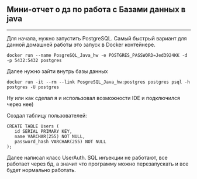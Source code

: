 ## Мини-отчет о дз по работа с Базами данных в java 

---

Для начала, нужно запустить PostgreSQL. 
Самый быстрый вариант для данной домашней работы это запуск в Docker контейнере.

```shell
docker run --name PosgreSQL_Java_hw -e POSTGRES_PASSWORD=Jed3924KK -d -p 5432:5432 postgres
```
Далее нужно зайти внутрь базы данных
```shell
docker run -it --rm --link PosgreSQL_Java_hw:postgres postgres psql -h postgres -U postgres
```
Ну или как сделал я и использовал возможности IDE и подключился через нее)

Создал таблицу пользователей:
```postgresql
CREATE TABLE Users (
   id SERIAL PRIMARY KEY,
   name VARCHAR(255) NOT NULL,
   password_hash VARCHAR(255) NOT NULL
);
```
Далее написал класс UserAuth. SQL инъекции не работают, все работает через бд, а значит что программу можно перезапускать и все будет нормально работать.
